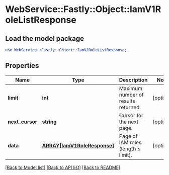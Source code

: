 # WebService::Fastly::Object::IamV1RoleListResponse

## Load the model package
```perl
use WebService::Fastly::Object::IamV1RoleListResponse;
```

## Properties
Name | Type | Description | Notes
------------ | ------------- | ------------- | -------------
**limit** | **int** | Maximum number of results returned. | [optional] 
**next_cursor** | **string** | Cursor for the next page. | [optional] 
**data** | [**ARRAY[IamV1RoleResponse]**](IamV1RoleResponse.md) | Page of IAM roles (length ≤ limit). | [optional] 

[[Back to Model list]](../README.md#documentation-for-models) [[Back to API list]](../README.md#documentation-for-api-endpoints) [[Back to README]](../README.md)


